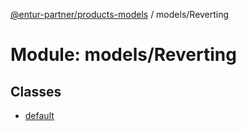 [@entur-partner/products-models](../README.md) / models/Reverting

# Module: models/Reverting

## Classes

- [default](../classes/models_Reverting.default.md)
